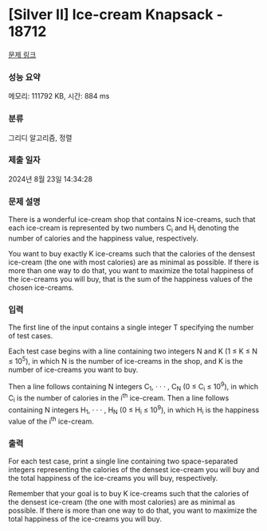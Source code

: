 # [Silver II] Ice-cream Knapsack - 18712 

[문제 링크](https://www.acmicpc.net/problem/18712) 

### 성능 요약

메모리: 111792 KB, 시간: 884 ms

### 분류

그리디 알고리즘, 정렬

### 제출 일자

2024년 8월 23일 14:34:28

### 문제 설명

<p>There is a wonderful ice-cream shop that contains N ice-creams, such that each ice-cream is represented by two numbers C<sub>i</sub> and H<sub>i</sub> denoting the number of calories and the happiness value, respectively.</p>

<p>You want to buy exactly K ice-creams such that the calories of the densest ice-cream (the one with most calories) are as minimal as possible. If there is more than one way to do that, you want to maximize the total happiness of the ice-creams you will buy, that is the sum of the happiness values of the chosen ice-creams.</p>

### 입력 

 <p>The first line of the input contains a single integer T specifying the number of test cases.</p>

<p>Each test case begins with a line containing two integers N and K (1 ≤ K ≤ N ≤ 10<sup>5</sup>), in which N is the number of ice-creams in the shop, and K is the number of ice-creams you want to buy.</p>

<p>Then a line follows containing N integers C<sub>1</sub>, · · · , C<sub>N</sub> (0 ≤ C<sub>i</sub> ≤ 10<sup>9</sup>), in which C<sub>i</sub> is the number of calories in the i<sup>th</sup> ice-cream. Then a line follows containing N integers H<sub>1</sub>, · · · , H<sub>N</sub> (0 ≤ H<sub>i</sub> ≤ 10<sup>9</sup>), in which H<sub>i</sub> is the happiness value of the i<sup>th</sup> ice-cream.</p>

### 출력 

 <p>For each test case, print a single line containing two space-separated integers representing the calories of the densest ice-cream you will buy and the total happiness of the ice-creams you will buy, respectively.</p>

<p>Remember that your goal is to buy K ice-creams such that the calories of the densest ice-cream (the one with most calories) are as minimal as possible. If there is more than one way to do that, you want to maximize the total happiness of the ice-creams you will buy.</p>

